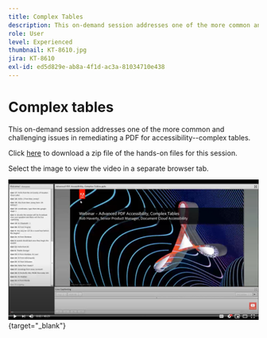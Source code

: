 ```yaml
---
title: Complex Tables
description: This on-demand session addresses one of the more common and challenging issues in remediating a PDF for accessibility--complex tables
role: User
level: Experienced
thumbnail: KT-8610.jpg
jira: KT-8610
exl-id: ed5d829e-ab8a-4f1d-ac3a-81034710e438
---
```

# Complex tables

This on-demand session addresses one of the more common and challenging issues in remediating a PDF for accessibility--complex tables.

Click [here](../assets/accessibilitysession3.zip) to download a zip file of the hands-on files for this session.

Select the image to view the video in a separate browser tab.

[![Session 3 Video](../assets/Accessibilitysession3_YT.png)](https://youtu.be/kcM_jyHGd6Y){target="_blank"}
